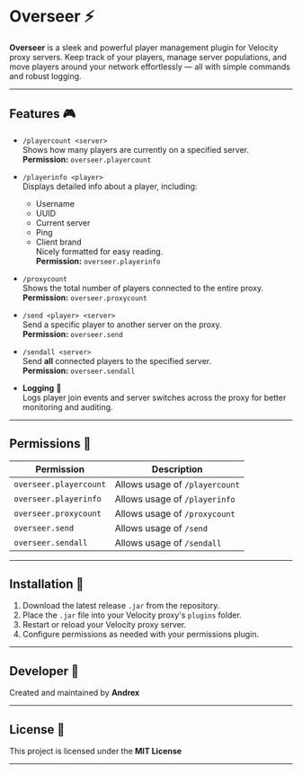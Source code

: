 # Overseer ⚡️

**Overseer** is a sleek and powerful player management plugin for Velocity proxy servers. Keep track of your players, manage server populations, and move players around your network effortlessly — all with simple commands and robust logging.

---

## Features 🎮

- `/playercount <server>`  
  Shows how many players are currently on a specified server.  
  **Permission:** `overseer.playercount`

- `/playerinfo <player>`  
  Displays detailed info about a player, including:  
  - Username  
  - UUID  
  - Current server  
  - Ping  
  - Client brand  
  Nicely formatted for easy reading.  
  **Permission:** `overseer.playerinfo`

- `/proxycount`  
  Shows the total number of players connected to the entire proxy.  
  **Permission:** `overseer.proxycount`

- `/send <player> <server>`  
  Send a specific player to another server on the proxy.  
  **Permission:** `overseer.send`

- `/sendall <server>`  
  Send **all** connected players to the specified server.  
  **Permission:** `overseer.sendall`

- **Logging** 📝  
  Logs player join events and server switches across the proxy for better monitoring and auditing.

---

## Permissions 🔐

| Permission              | Description                         |
|-------------------------|-----------------------------------|
| `overseer.playercount`  | Allows usage of `/playercount`     |
| `overseer.playerinfo`   | Allows usage of `/playerinfo`      |
| `overseer.proxycount`   | Allows usage of `/proxycount`      |
| `overseer.send`         | Allows usage of `/send`            |
| `overseer.sendall`      | Allows usage of `/sendall`         |

---

## Installation 🚀

1. Download the latest release `.jar` from the repository.  
2. Place the `.jar` file into your Velocity proxy's `plugins` folder.  
3. Restart or reload your Velocity proxy server.  
4. Configure permissions as needed with your permissions plugin.

---

## Developer 🤖

Created and maintained by **Andrex**

---

## License 📜

This project is licensed under the **MIT License**

---

